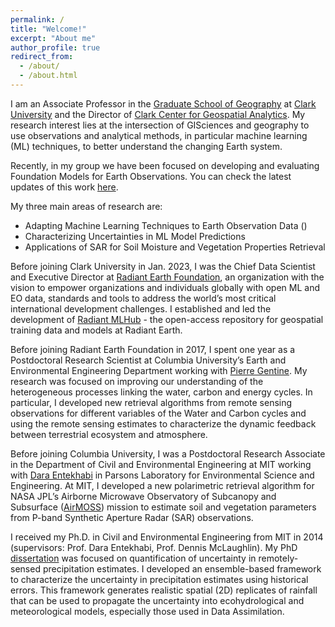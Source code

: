 ```yaml
---
permalink: /
title: "Welcome!"
excerpt: "About me"
author_profile: true
redirect_from: 
  - /about/
  - /about.html
---
```


I am an Associate Professor in the [Graduate School of Geography](https://www.clarku.edu/departments/geography/) at [Clark University](https://www.clarku.edu/) and the Director of [Clark Center for Geospatial Analytics](https://clarku.edu/cga). My research interest lies at the intersection of GISciences and geography to use observations and analytical methods, in particular machine learning (ML) techniques, to better understand the changing Earth system.

Recently, in my group we have been focused on developing and evaluating Foundation Models for Earth Observations. You can check the latest updates of this work [here](https://www.clarku.edu/centers/geospatial-analytics/research/prithvi-foundation-model/). 

My three main areas of research are:
- Adapting Machine Learning Techniques to Earth Observation Data ()
- Characterizing Uncertainties in ML Model Predictions
- Applications of SAR for Soil Moisture and Vegetation Properties Retrieval

Before joining Clark University in Jan. 2023, I was the Chief Data Scientist and Executive Director at [Radiant Earth Foundation](https://www.radiant.earth/), an organization with the vision to empower organizations and individuals globally with open ML and EO data, standards and tools to address the world’s most critical international development challenges. I established and led the development of [Radiant MLHub](https://mlhub.earth/) - the open-access repository for geospatial training data and models at Radiant Earth. 

Before joining Radiant Earth Foundation in 2017, I spent one year as a Postdoctoral Research Scientist at Columbia University’s Earth and Environmental Engineering Department working with [Pierre Gentine](https://gentinelab.eee.columbia.edu/home). My research was focused on improving our understanding of the heterogeneous processes linking the water, carbon and energy cycles. In particular, I developed new retrieval algorithms from remote sensing observations for different variables of the Water and Carbon cycles and using the remote sensing estimates to characterize the dynamic feedback between terrestrial ecosystem and atmosphere.

Before joining Columbia University, I was a Postdoctoral Research Associate in the Department of Civil and Environmental Engineering at MIT working with [Dara Entekhabi](https://cee.mit.edu/people_individual/dara-entekhabi/) in Parsons Laboratory for Environmental Science and Engineering. At MIT, I developed a new polarimetric retrieval algorithm for NASA JPL’s Airborne Microwave Observatory of Subcanopy and Subsurface ([AirMOSS](https://airmoss.jpl.nasa.gov/)) mission to estimate soil and vegetation parameters from P-band Synthetic Aperture Radar (SAR) observations.

I received my Ph.D. in Civil and Environmental Engineering from MIT in 2014 (supervisors: Prof. Dara Entekhabi, Prof. Dennis McLaughlin). My PhD [dissertation](https://mit.primo.exlibrisgroup.com/permalink/01MIT_INST/ejdckj/alma990023315020106761) was focused on quantification of uncertainty in remotely-sensed precipitation estimates. I developed an ensemble-based framework to characterize the uncertainty in precipitation estimates using historical errors. This framework generates realistic spatial (2D) replicates of rainfall that can be used to propagate the uncertainty into ecohydrological and meteorological models, especially those used in Data Assimilation.